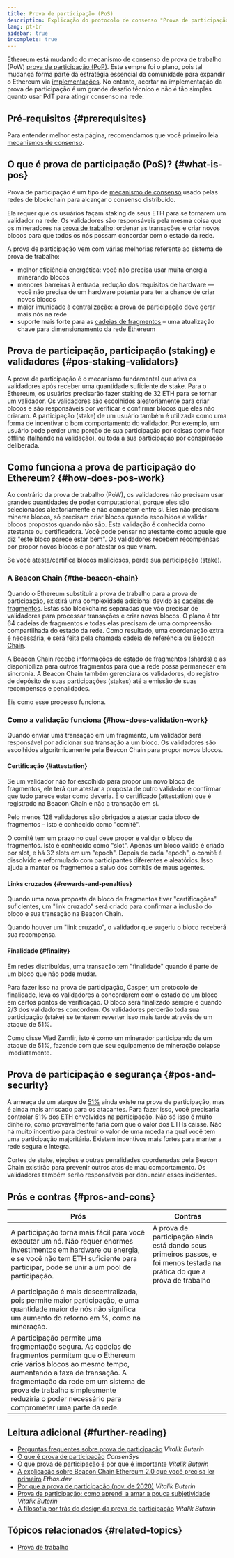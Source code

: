 ```yaml
---
title: Prova de participação (PoS)
description: Explicação do protocolo de consenso "Prova de participação" e seu papel no Ethereum.
lang: pt-br
sidebar: true
incomplete: true
---
```


Ethereum está mudando do mecanismo de consenso de prova de trabalho (PoW) [prova de participação (PoP)](/developers/docs/consensus-mechanisms/pow/). Este sempre foi o plano, pois tal mudança forma parte da estratégia essencial da comunidade para expandir o Ethereum via [implementações](/upgrades/). No entanto, acertar na implementação da prova de participação é um grande desafio técnico e não é tão simples quanto usar PdT para atingir consenso na rede.

## Pré-requisitos {#prerequisites}

Para entender melhor esta página, recomendamos que você primeiro leia [mecanismos de consenso](/developers/docs/consensus-mechanisms/).

## O que é prova de participação (PoS)? {#what-is-pos}

Prova de participação é um tipo de [mecanismo de consenso](/developers/docs/consensus-mechanisms/) usado pelas redes de blockchain para alcançar o consenso distribuído.

Ela requer que os usuários façam staking de seus ETH para se tornarem um validador na rede. Os validadores são responsáveis pela mesma coisa que os mineradores na [prova de trabalho](/developers/docs/consensus-mechanisms/pow/): ordenar as transações e criar novos blocos para que todos os nós possam concordar com o estado da rede.

A prova de participação vem com várias melhorias referente ao sistema de prova de trabalho:

- melhor eficiência energética: você não precisa usar muita energia minerando blocos
- menores barreiras à entrada, redução dos requisitos de hardware — você não precisa de um hardware potente para ter a chance de criar novos blocos
- maior imunidade à centralização: a prova de participação deve gerar mais nós na rede
- suporte mais forte para as [cadeias de fragmentos](/upgrades/sharding/) – uma atualização chave para dimensionamento da rede Ethereum

## Prova de participação, participação (staking) e validadores {#pos-staking-validators}

A prova de participação é o mecanismo fundamental que ativa os validadores após receber uma quantidade suficiente de stake. Para o Ethereum, os usuários precisarão fazer staking de 32 ETH para se tornar um validador. Os validadores são escolhidos aleatoriamente para criar blocos e são responsáveis por verificar e confirmar blocos que eles não criaram. A participação (stake) de um usuário também é utilizada como uma forma de incentivar o bom comportamento do validador. Por exemplo, um usuário pode perder uma porção de sua participação por coisas como ficar offline (falhando na validação), ou toda a sua participação por conspiração deliberada.

## Como funciona a prova de participação do Ethereum? {#how-does-pos-work}

Ao contrário da prova de trabalho (PoW), os validadores não precisam usar grandes quantidades de poder computacional, porque eles são selecionados aleatoriamente e não competem entre si. Eles não precisam minerar blocos, só precisam criar blocos quando escolhidos e validar blocos propostos quando não são. Esta validação é conhecida como atestante ou certificadora. Você pode pensar no atestante como aquele que diz "este bloco parece estar bem". Os validadores recebem recompensas por propor novos blocos e por atestar os que viram.

Se você atesta/certifica blocos maliciosos, perde sua participação (stake).

### A Beacon Chain {#the-beacon-chain}

Quando o Ethereum substituir a prova de trabalho para a prova de participação, existirá uma complexidade adicional devido às [cadeias de fragmentos](/upgrades/sharding/). Estas são blockchains separadas que vão precisar de validadores para processar transações e criar novos blocos. O plano é ter 64 cadeias de fragmentos e todas elas precisam de uma compreensão compartilhada do estado da rede. Como resultado, uma coordenação extra é necessária, e será feita pela chamada cadeia de referência ou [Beacon Chain](/upgrades/beacon-chain/).

A Beacon Chain recebe informações de estado de fragmentos (shards) e as disponibiliza para outros fragmentos para que a rede possa permanecer em sincronia. A Beacon Chain também gerenciará os validadores, do registro de depósito de suas participações (stakes) até a emissão de suas recompensas e penalidades.

Eis como esse processo funciona.

### Como a validação funciona {#how-does-validation-work}

Quando enviar uma transação em um fragmento, um validador será responsável por adicionar sua transação a um bloco. Os validadores são escolhidos algoritmicamente pela Beacon Chain para propor novos blocos.

#### Certificação {#attestation}

Se um validador não for escolhido para propor um novo bloco de fragmentos, ele terá que atestar a proposta de outro validador e confirmar que tudo parece estar como deveria. É o certificado (attestation) que é registrado na Beacon Chain e não a transação em si.

Pelo menos 128 validadores são obrigados a atestar cada bloco de fragmentos – isto é conhecido como "comitê".

O comitê tem um prazo no qual deve propor e validar o bloco de fragmentos. Isto é conhecido como "slot". Apenas um bloco válido é criado por slot, e há 32 slots em um "epoch". Depois de cada "epoch", o comitê é dissolvido e reformulado com participantes diferentes e aleatórios. Isso ajuda a manter os fragmentos a salvo dos comitês de maus agentes.

#### Links cruzados {#rewards-and-penalties}

Quando uma nova proposta de bloco de fragmentos tiver "certificações" suficientes, um "link cruzado" será criado para confirmar a inclusão do bloco e sua transação na Beacon Chain.

Quando houver um "link cruzado", o validador que sugeriu o bloco receberá sua recompensa.

#### Finalidade {#finality}

Em redes distribuídas, uma transação tem "finalidade" quando é parte de um bloco que não pode mudar.

Para fazer isso na prova de participação, Casper, um protocolo de finalidade, leva os validadores a concordarem com o estado de um bloco em certos pontos de verificação. O bloco será finalizado sempre e quando 2/3 dos validadores concordem. Os validadores perderão toda sua participação (stake) se tentarem reverter isso mais tarde através de um ataque de 51%.

Como disse Vlad Zamfir, isto é como um minerador participando de um ataque de 51%, fazendo com que seu equipamento de mineração colapse imediatamente.

## Prova de participação e segurança {#pos-and-security}

A ameaça de um ataque de [51%](https://www.investopedia.com/terms/1/51-attack.asp) ainda existe na prova de participação, mas é ainda mais arriscado para os atacantes. Para fazer isso, você precisaria controlar 51% dos ETH envolvidos na participação. Não só isso é muito dinheiro, como provavelmente faria com que o valor dos ETHs caísse. Não há muito incentivo para destruir o valor de uma moeda na qual você tem uma participação majoritária. Existem incentivos mais fortes para manter a rede segura e íntegra.

Cortes de stake, ejeções e outras penalidades coordenadas pela Beacon Chain existirão para prevenir outros atos de mau comportamento. Os validadores também serão responsáveis por denunciar esses incidentes.

## Prós e contras {#pros-and-cons}

| Prós                                                                                                                                                                                                                                                                                                        | Contras                                                                                                                   |
| ----------------------------------------------------------------------------------------------------------------------------------------------------------------------------------------------------------------------------------------------------------------------------------------------------------- | ------------------------------------------------------------------------------------------------------------------------- |
| A participação torna mais fácil para você executar um nó. Não requer enormes investimentos em hardware ou energia, e se você não tem ETH suficiente para participar, pode se unir a um pool de participação.                                                                                                | A prova de participação ainda está dando seus primeiros passos, e foi menos testada na prática do que a prova de trabalho |
| A participação é mais descentralizada, pois permite maior participação, e uma quantidade maior de nós não significa um aumento do retorno em %, como na mineração.                                                                                                                                          |                                                                                                                           |
| A participação permite uma fragmentação segura. As cadeias de fragmentos permitem que o Ethereum crie vários blocos ao mesmo tempo, aumentando a taxa de transação. A fragmentação da rede em um sistema de prova de trabalho simplesmente reduziria o poder necessário para comprometer uma parte da rede. |                                                                                                                           |

## Leitura adicional {#further-reading}

- [Perguntas frequentes sobre prova de participação](https://vitalik.ca/general/2017/12/31/pos_faq.html) _Vitalik Buterin_
- [O que é prova de participação](https://consensys.net/blog/blockchain-explained/what-is-proof-of-stake/) _ConsenSys_
- [O que prova de participação é por que é importante](https://bitcoinmagazine.com/culture/what-proof-of-stake-is-and-why-it-matters-1377531463) _Vitalik Buterin_
- [A explicação sobre Beacon Chain Ethereum 2.0 que você precisa ler primeiro](https://ethos.dev/beacon-chain/) _Ethos.dev_
- [Por que a prova de participação (nov. de 2020)](https://vitalik.ca/general/2020/11/06/pos2020.html) _Vitalik Buterin_
- [Prova da participação: como aprendi a amar a pouca subjetividade](https://blog.ethereum.org/2014/11/25/proof-stake-learned-love-weak-subjectivity/) _Vitalik Buterin_
- [A filosofia por trás do design da prova de participação](https://medium.com/@VitalikButerin/a-proof-of-stake-design-philosophy-506585978d51) _Vitalik Buterin_

## Tópicos relacionados {#related-topics}

- [Prova de trabalho](/developers/docs/consensus-mechanisms/pow/)
